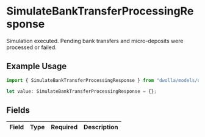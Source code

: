 # SimulateBankTransferProcessingResponse

Simulation executed. Pending bank transfers and micro-deposits were processed or failed.

## Example Usage

```typescript
import { SimulateBankTransferProcessingResponse } from "dwolla/models/operations";

let value: SimulateBankTransferProcessingResponse = {};
```

## Fields

| Field       | Type        | Required    | Description |
| ----------- | ----------- | ----------- | ----------- |